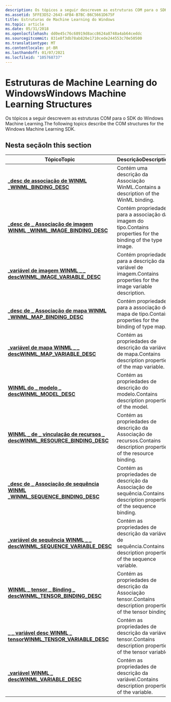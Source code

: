 ```yaml
---
description: Os tópicos a seguir descrevem as estruturas COM para o SDK do Windows Machine Learning.
ms.assetid: 5FFE3D52-2643-4FB4-B7BC-B6C5661D675F
title: Estruturas de Machine Learning do Windows
ms.topic: article
ms.date: 05/31/2018
ms.openlocfilehash: dd0e45c76c68919d8acc8624a8748a4ab64ceddc
ms.sourcegitcommit: 831e8f3db78ab820e1710cede244553c70e50500
ms.translationtype: MT
ms.contentlocale: pt-BR
ms.lasthandoff: 01/07/2021
ms.locfileid: "105768737"
---
```

# <a name="windows-machine-learning-structures"></a><span data-ttu-id="ca8e3-103">Estruturas de Machine Learning do Windows</span><span class="sxs-lookup"><span data-stu-id="ca8e3-103">Windows Machine Learning Structures</span></span>

<span data-ttu-id="ca8e3-104">Os tópicos a seguir descrevem as estruturas COM para o SDK do Windows Machine Learning.</span><span class="sxs-lookup"><span data-stu-id="ca8e3-104">The following topics describe the COM structures for the Windows Machine Learning SDK.</span></span>

## <a name="in-this-section"></a><span data-ttu-id="ca8e3-105">Nesta seção</span><span class="sxs-lookup"><span data-stu-id="ca8e3-105">In this section</span></span>



| <span data-ttu-id="ca8e3-106">Tópico</span><span class="sxs-lookup"><span data-stu-id="ca8e3-106">Topic</span></span>                                                                                          | <span data-ttu-id="ca8e3-107">Descrição</span><span class="sxs-lookup"><span data-stu-id="ca8e3-107">Description</span></span>                                                          |
|------------------------------------------------------------------------------------------------|----------------------------------------------------------------------|
| [<span data-ttu-id="ca8e3-108">**\_desc de associação de WINML \_**</span><span class="sxs-lookup"><span data-stu-id="ca8e3-108">**WINML\_BINDING\_DESC**</span></span>](/windows/win32/api/winml/ns-winml-winml_binding_desc)<br/>                      | <span data-ttu-id="ca8e3-109">Contém uma descrição da Associação WinML.</span><span class="sxs-lookup"><span data-stu-id="ca8e3-109">Contains a description of the WinML binding.</span></span><br/>              |
| [<span data-ttu-id="ca8e3-110">**\_desc de \_ Associação de imagem WINML \_**</span><span class="sxs-lookup"><span data-stu-id="ca8e3-110">**WINML\_IMAGE\_BINDING\_DESC**</span></span>](/windows/win32/api/winml/ns-winml-winml_image_binding_desc)<br/>         | <span data-ttu-id="ca8e3-111">Contém propriedades para a associação da imagem do tipo.</span><span class="sxs-lookup"><span data-stu-id="ca8e3-111">Contains properties for the binding of the type image.</span></span><br/>    |
| [<span data-ttu-id="ca8e3-112">**\_variável de imagem WINML \_ \_ desc**</span><span class="sxs-lookup"><span data-stu-id="ca8e3-112">**WINML\_IMAGE\_VARIABLE\_DESC**</span></span>](/windows/win32/api/winml/ns-winml-winml_image_variable_desc)<br/>       | <span data-ttu-id="ca8e3-113">Contém propriedades para a descrição da variável de imagem.</span><span class="sxs-lookup"><span data-stu-id="ca8e3-113">Contains properties for the image variable description.</span></span><br/>   |
| [<span data-ttu-id="ca8e3-114">**\_desc de \_ Associação de mapa WINML \_**</span><span class="sxs-lookup"><span data-stu-id="ca8e3-114">**WINML\_MAP\_BINDING\_DESC**</span></span>](/windows/win32/api/winml/ns-winml-winml_map_binding_desc)<br/>             | <span data-ttu-id="ca8e3-115">Contém propriedades para a associação do mapa de tipo.</span><span class="sxs-lookup"><span data-stu-id="ca8e3-115">Contains properties for the binding of type map.</span></span><br/>          |
| [<span data-ttu-id="ca8e3-116">**\_variável de mapa WINML \_ \_ desc**</span><span class="sxs-lookup"><span data-stu-id="ca8e3-116">**WINML\_MAP\_VARIABLE\_DESC**</span></span>](/windows/win32/api/winml/ns-winml-winml_map_variable_desc)<br/>           | <span data-ttu-id="ca8e3-117">Contém as propriedades de descrição da variável de mapa.</span><span class="sxs-lookup"><span data-stu-id="ca8e3-117">Contains description properties of the map variable.</span></span><br/>      |
| [<span data-ttu-id="ca8e3-118">**WINML do \_ modelo \_ desc**</span><span class="sxs-lookup"><span data-stu-id="ca8e3-118">**WINML\_MODEL\_DESC**</span></span>](/windows/win32/api/winml/ns-winml-winml_model_desc)<br/>                          | <span data-ttu-id="ca8e3-119">Contém as propriedades de descrição do modelo.</span><span class="sxs-lookup"><span data-stu-id="ca8e3-119">Contains description properties of the model.</span></span><br/>             |
| [<span data-ttu-id="ca8e3-120">**WINML \_ de \_ vinculação de recursos \_ desc**</span><span class="sxs-lookup"><span data-stu-id="ca8e3-120">**WINML\_RESOURCE\_BINDING\_DESC**</span></span>](/windows/win32/api/winml/ns-winml-winml_resource_binding_desc)<br/>   | <span data-ttu-id="ca8e3-121">Contém as propriedades de descrição da Associação de recursos.</span><span class="sxs-lookup"><span data-stu-id="ca8e3-121">Contains description properties of the resource binding.</span></span><br/>  |
| [<span data-ttu-id="ca8e3-122">**\_desc de \_ Associação de sequência WINML \_**</span><span class="sxs-lookup"><span data-stu-id="ca8e3-122">**WINML\_SEQUENCE\_BINDING\_DESC**</span></span>](/windows/win32/api/winml/ns-winml-winml_sequence_binding_desc)<br/>   | <span data-ttu-id="ca8e3-123">Contém as propriedades de descrição da Associação de sequência.</span><span class="sxs-lookup"><span data-stu-id="ca8e3-123">Contains description properties of the sequence binding.</span></span><br/>  |
| [<span data-ttu-id="ca8e3-124">**\_variável de sequência WINML \_ \_ desc**</span><span class="sxs-lookup"><span data-stu-id="ca8e3-124">**WINML\_SEQUENCE\_VARIABLE\_DESC**</span></span>](/windows/win32/api/winml/ns-winml-winml_sequence_variable_desc)<br/> | <span data-ttu-id="ca8e3-125">Contém as propriedades de descrição da variável de sequência.</span><span class="sxs-lookup"><span data-stu-id="ca8e3-125">Contains description properties of the sequence variable.</span></span><br/> |
| [<span data-ttu-id="ca8e3-126">**WINML \_ tensor \_ Binding \_ desc**</span><span class="sxs-lookup"><span data-stu-id="ca8e3-126">**WINML\_TENSOR\_BINDING\_DESC**</span></span>](/windows/win32/api/winml/ns-winml-winml_tensor_binding_desc)<br/>       | <span data-ttu-id="ca8e3-127">Contém as propriedades de descrição da Associação tensor.</span><span class="sxs-lookup"><span data-stu-id="ca8e3-127">Contains description properties of the tensor binding.</span></span><br/>    |
| [<span data-ttu-id="ca8e3-128">**\_ \_ variável desc WINML \_ tensor**</span><span class="sxs-lookup"><span data-stu-id="ca8e3-128">**WINML\_TENSOR\_VARIABLE\_DESC**</span></span>](/windows/win32/api/winml/ns-winml-winml_tensor_variable_desc)<br/>     | <span data-ttu-id="ca8e3-129">Contém as propriedades de descrição da variável tensor.</span><span class="sxs-lookup"><span data-stu-id="ca8e3-129">Contains description properties of the tensor variable.</span></span><br/>   |
| [<span data-ttu-id="ca8e3-130">**\_variável WINML \_ desc**</span><span class="sxs-lookup"><span data-stu-id="ca8e3-130">**WINML\_VARIABLE\_DESC**</span></span>](/windows/win32/api/winml/ns-winml-winml_variable_desc)<br/>                    | <span data-ttu-id="ca8e3-131">Contém as propriedades de descrição da variável.</span><span class="sxs-lookup"><span data-stu-id="ca8e3-131">Contains description properties of the variable.</span></span><br/>          |



 

 

 
